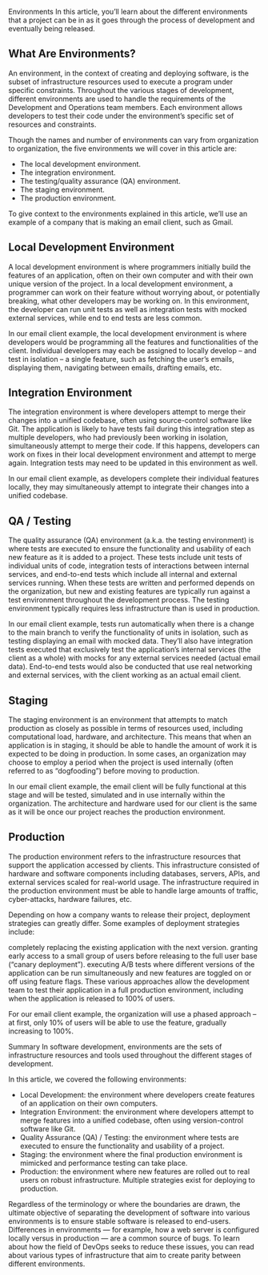 Environments
In this article, you’ll learn about the different environments that a project can be in as it goes through the process of development and eventually being released.

## What Are Environments?

An environment, in the context of creating and deploying software, is the subset of infrastructure resources used to execute a program under specific constraints. Throughout the various stages of development, different environments are used to handle the requirements of the Development and Operations team members. Each environment allows developers to test their code under the environment’s specific set of resources and constraints.

Though the names and number of environments can vary from organization to organization, the five environments we will cover in this article are:

- The local development environment.
- The integration environment.
- The testing/quality assurance (QA) environment.
- The staging environment.
- The production environment.

To give context to the environments explained in this article, we’ll use an example of a company that is making an email client, such as Gmail.

## Local Development Environment

A local development environment is where programmers initially build the features of an application, often on their own computer and with their own unique version of the project. In a local development environment, a programmer can work on their feature without worrying about, or potentially breaking, what other developers may be working on. In this environment, the developer can run unit tests as well as integration tests with mocked external services, while end to end tests are less common.

In our email client example, the local development environment is where developers would be programming all the features and functionalities of the client. Individual developers may each be assigned to locally develop – and test in isolation – a single feature, such as fetching the user’s emails, displaying them, navigating between emails, drafting emails, etc.

## Integration Environment

The integration environment is where developers attempt to merge their changes into a unified codebase, often using source-control software like Git. The application is likely to have tests fail during this integration step as multiple developers, who had previously been working in isolation, simultaneously attempt to merge their code. If this happens, developers can work on fixes in their local development environment and attempt to merge again. Integration tests may need to be updated in this environment as well.

In our email client example, as developers complete their individual features locally, they may simultaneously attempt to integrate their changes into a unified codebase.

## QA / Testing

The quality assurance (QA) environment (a.k.a. the testing environment) is where tests are executed to ensure the functionality and usability of each new feature as it is added to a project. These tests include unit tests of individual units of code, integration tests of interactions between internal services, and end-to-end tests which include all internal and external services running. When these tests are written and performed depends on the organization, but new and existing features are typically run against a test environment throughout the development process. The testing environment typically requires less infrastructure than is used in production.

In our email client example, tests run automatically when there is a change to the main branch to verify the functionality of units in isolation, such as testing displaying an email with mocked data. They’ll also have integration tests executed that exclusively test the application’s internal services (the client as a whole) with mocks for any external services needed (actual email data). End-to-end tests would also be conducted that use real networking and external services, with the client working as an actual email client.

## Staging

The staging environment is an environment that attempts to match production as closely as possible in terms of resources used, including computational load, hardware, and architecture. This means that when an application is in staging, it should be able to handle the amount of work it is expected to be doing in production. In some cases, an organization may choose to employ a period when the project is used internally (often referred to as “dogfooding”) before moving to production.

In our email client example, the email client will be fully functional at this stage and will be tested, simulated and in use internally within the organization. The architecture and hardware used for our client is the same as it will be once our project reaches the production environment.

## Production

The production environment refers to the infrastructure resources that support the application accessed by clients. This infrastructure consisted of hardware and software components including databases, servers, APIs, and external services scaled for real-world usage. The infrastructure required in the production environment must be able to handle large amounts of traffic, cyber-attacks, hardware failures, etc.

Depending on how a company wants to release their project, deployment strategies can greatly differ. Some examples of deployment strategies include:

completely replacing the existing application with the next version.
granting early access to a small group of users before releasing to the full user base (“canary deployment”).
executing A/B tests where different versions of the application can be run simultaneously and new features are toggled on or off using feature flags.
These various approaches allow the development team to test their application in a full production environment, including when the application is released to 100% of users.

For our email client example, the organization will use a phased approach – at first, only 10% of users will be able to use the feature, gradually increasing to 100%.

Summary
In software development, environments are the sets of infrastructure resources and tools used throughout the different stages of development.

In this article, we covered the following environments:

- Local Development: the environment where developers create features of an application on their own computers.
- Integration Environment: the environment where developers attempt to merge features into a unified codebase, often using version-control software like Git.
- Quality Assurance (QA) / Testing: the environment where tests are executed to ensure the functionality and usability of a project.
- Staging: the environment where the final production environment is mimicked and performance testing can take place.
- Production: the environment where new features are rolled out to real users on robust infrastructure. Multiple strategies exist for deploying to production.

Regardless of the terminology or where the boundaries are drawn, the ultimate objective of separating the development of software into various environments is to ensure stable software is released to end-users. Differences in environments — for example, how a web server is configured locally versus in production — are a common source of bugs. To learn about how the field of DevOps seeks to reduce these issues, you can read about various types of infrastructure that aim to create parity between different environments.
